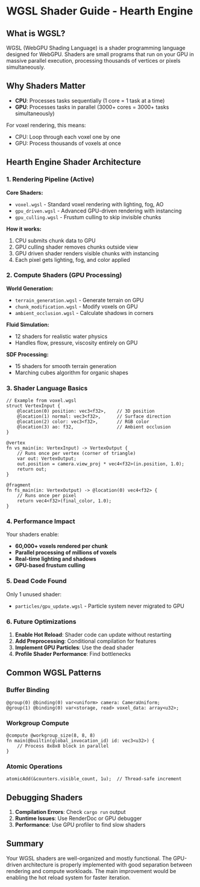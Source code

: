# WGSL Shader Guide - Hearth Engine

## What is WGSL?

WGSL (WebGPU Shading Language) is a shader programming language designed for WebGPU. Shaders are small programs that run on your GPU in massive parallel execution, processing thousands of vertices or pixels simultaneously.

## Why Shaders Matter

- **CPU**: Processes tasks sequentially (1 core = 1 task at a time)
- **GPU**: Processes tasks in parallel (3000+ cores = 3000+ tasks simultaneously)

For voxel rendering, this means:
- CPU: Loop through each voxel one by one
- GPU: Process thousands of voxels at once

## Hearth Engine Shader Architecture

### 1. Rendering Pipeline (Active)

**Core Shaders:**
- `voxel.wgsl` - Standard voxel rendering with lighting, fog, AO
- `gpu_driven.wgsl` - Advanced GPU-driven rendering with instancing
- `gpu_culling.wgsl` - Frustum culling to skip invisible chunks

**How it works:**
1. CPU submits chunk data to GPU
2. GPU culling shader removes chunks outside view
3. GPU driven shader renders visible chunks with instancing
4. Each pixel gets lighting, fog, and color applied

### 2. Compute Shaders (GPU Processing)

**World Generation:**
- `terrain_generation.wgsl` - Generate terrain on GPU
- `chunk_modification.wgsl` - Modify voxels on GPU
- `ambient_occlusion.wgsl` - Calculate shadows in corners

**Fluid Simulation:**
- 12 shaders for realistic water physics
- Handles flow, pressure, viscosity entirely on GPU

**SDF Processing:**
- 15 shaders for smooth terrain generation
- Marching cubes algorithm for organic shapes

### 3. Shader Language Basics

```wgsl
// Example from voxel.wgsl
struct VertexInput {
    @location(0) position: vec3<f32>,    // 3D position
    @location(1) normal: vec3<f32>,      // Surface direction
    @location(2) color: vec3<f32>,       // RGB color
    @location(3) ao: f32,                // Ambient occlusion
}

@vertex
fn vs_main(in: VertexInput) -> VertexOutput {
    // Runs once per vertex (corner of triangle)
    var out: VertexOutput;
    out.position = camera.view_proj * vec4<f32>(in.position, 1.0);
    return out;
}

@fragment
fn fs_main(in: VertexOutput) -> @location(0) vec4<f32> {
    // Runs once per pixel
    return vec4<f32>(final_color, 1.0);
}
```

### 4. Performance Impact

Your shaders enable:
- **60,000+ voxels rendered per chunk**
- **Parallel processing of millions of voxels**
- **Real-time lighting and shadows**
- **GPU-based frustum culling**

### 5. Dead Code Found

Only 1 unused shader:
- `particles/gpu_update.wgsl` - Particle system never migrated to GPU

### 6. Future Optimizations

1. **Enable Hot Reload**: Shader code can update without restarting
2. **Add Preprocessing**: Conditional compilation for features
3. **Implement GPU Particles**: Use the dead shader
4. **Profile Shader Performance**: Find bottlenecks

## Common WGSL Patterns

### Buffer Binding
```wgsl
@group(0) @binding(0) var<uniform> camera: CameraUniform;
@group(1) @binding(0) var<storage, read> voxel_data: array<u32>;
```

### Workgroup Compute
```wgsl
@compute @workgroup_size(8, 8, 8)
fn main(@builtin(global_invocation_id) id: vec3<u32>) {
    // Process 8x8x8 block in parallel
}
```

### Atomic Operations
```wgsl
atomicAdd(&counters.visible_count, 1u);  // Thread-safe increment
```

## Debugging Shaders

1. **Compilation Errors**: Check `cargo run` output
2. **Runtime Issues**: Use RenderDoc or GPU debugger
3. **Performance**: Use GPU profiler to find slow shaders

## Summary

Your WGSL shaders are well-organized and mostly functional. The GPU-driven architecture is properly implemented with good separation between rendering and compute workloads. The main improvement would be enabling the hot reload system for faster iteration.